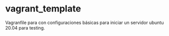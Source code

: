 # vagrant_template

Vagranfile para con configuraciones básicas para iniciar un servidor ubuntu 20.04 para testing.
